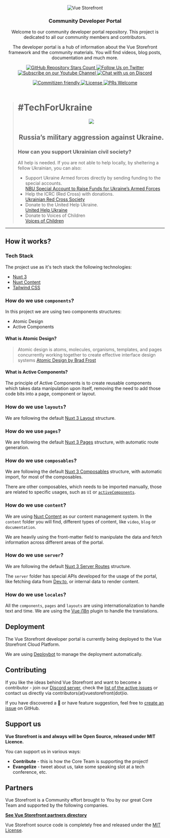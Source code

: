 <p align="center">
  <img src="https://user-images.githubusercontent.com/1626923/156934585-5c585b9f-53ff-4eee-beb3-a3a410c48d47.png" alt="Vue Storefront" />
</p>

<h3 align="center">
  Community Developer Portal
</h3>
<p align="center">
  Welcome to our community developer portal repository. This project is dedicated to all our community members and contributors.
</p>
<p align="center">
  The developer portal is a hub of information about the Vue Storefront framework and the community materials. You will find videos, blog posts, documentation and much more.
</p>

<p align="center">
    <a href="https://github.com/vuestorefront/vue-storefront/">
      <img alt="GitHub Repository Stars Count" src="https://img.shields.io/github/stars/vuestorefront/vue-storefront?style=social" />
    </a>
    <a href="https://twitter.com/vuestorefront">
      <img alt="Follow Us on Twitter" src="https://img.shields.io/twitter/follow/vuestorefront?style=social" />
    </a>
    <a href="https://www.youtube.com/c/VueStorefront">
      <img alt="Subscribe on our Youtube Channel" src="https://img.shields.io/youtube/channel/subscribers/UCkm1F3Cglty3CE1QwKQUhhg?style=social" />
    </a>
    <a href="https://discord.vuestorefront.io/">
      <img alt="Chat with us on Discord" src="https://img.shields.io/discord/770285988244750366?label=join%20discord&logo=Discord&logoColor=white" />
    </a>
</p>
<p align="center">
    <a href="http://commitizen.github.io/cz-cli/">
      <img alt="Commitizen friendly" src="https://img.shields.io/badge/commitizen-friendly-brightgreen.svg" />
    </a>
    <a href="https://github.com/vuestorefront/developer.vuestorefront.io">
      <img alt="License" src="https://img.shields.io/github/license/vuestorefront/developer.vuestorefront.io" />
    </a>
    <a href="https://github.com/vuestorefront/developer.vuestorefront.io/pulls">
      <img alt="PRs Welcome" src="https://img.shields.io/badge/PRs-welcome-brightgreen.svg" />
    </a>
</p>
<p align="center">
  <a href="https://stackblitz.com/github/vuestorefront/developer.vuestorefront.io">
    <img src="https://developer.stackblitz.com/img/open_in_stackblitz.svg" alt="">
  </a>
</p>

> # #TechForUkraine
> <div align="center">
>   <p>
>      <img src="https://user-images.githubusercontent.com/1626923/155853691-d6d0a541-d3b9-40bf-b8f5-2d38303e9e49.png" />
>   </p>
>   <h2><strong>Russia’s military aggression against Ukraine.</strong></h2>
>   <div align="left">
>     <h3>How can you support Ukrainian civil society?</h3>
>     All help is needed. If you are not able to help locally, by sheltering a fellow Ukrainian, you can also:
>     <ul>
>       <li>
>           Support Ukraine Armed forces directly by sending funding to the special accounts.<br />
>           <a href="https://bank.gov.ua/en/news/all/natsionalniy-bank-vidkriv-spetsrahunok-dlya-zboru-koshtiv-na-potrebi-armiyi"
>               target="_blank">NBU Special Account to Raise Funds for Ukraine’s Armed Forces</a>
>       </li>
>       <li>
>           Help the ICRC (Red Cross) with donations.<br />
>           <a href="https://www.icrc.org/en/where-we-work/europe-central-asia/ukraine" target="_blank">Ukrainian
>               Red Cross Society</a>
>       </li>
>       <li>
>           Donate to the United Help Ukraine.<br />
>           <a href="https://unitedhelpukraine.org/" target="_blank">United Help Ukraine</a>
>       </li>
>       <li>
>           Donate to Voices of Children<br />
>           <a href="https://voices.org.ua/en/" target="_blank">Voices of Children</a>
>       </li>
>    </ul>
>   </div>
> </div>

-------

## How it works?

### Tech Stack

The project use as it's tech stack the following technologies:

- [Nuxt 3][nuxt]
- [Nuxt Content][nuxt-content]
- [Tailwind CSS][tailwind-css]

### How do we use `components`?

In this project we are using two components structures:

- Atomic Design
- Active Components

#### What is Atomic Design?

> Atomic design is atoms, molecules, organisms, templates, and pages concurrently working together to create effective
> interface design systems
> [Atomic Design by Brad Frost][atomicdesign]

#### What is Active Components?

The principle of Active Components is to create reusable components which takes data manipulation upon itself, removing
the need to add those code bits into a page, component or layout.

### How do we use `layouts`?

We are following the default [Nuxt 3 Layout][nuxt-layout] structure.

### How do we use `pages`?

We are following the default [Nuxt 3 Pages][nuxt-page] structure, with automatic route generation.

### How do we use `composables`?

We are following the default [Nuxt 3 Composables][nuxt-composables] structure, with automatic import, for most of the
composables.

There are other composables, which needs to be imported manually, those are related to specific usages, such as `UI`
or [`activeComponents`](#how-do-we-use-components).

### How do we use `content`?

We are using [Nuxt Content][nuxt-content] as our content management system. In the `content` folder you will find,
different types of content, like `video`, `blog` or `documentation`.

We are heavily using the front-matter field to manipulate the data and fetch information across different areas of the
portal.

### How do we use `server`?

We are following the default [Nuxt 3 Server Routes][nuxt-router] structure.

The `server` folder has special APIs developed for the usage of the portal, like fetching data from [Dev.to][devto], or
internal data to render content.

### How do we use `locales`?

All the `components`, `pages` and `layouts` are using internationalization to handle text and time. We are using
the [Vue i18n][vue-i18n] plugin to handle the translations.

## Deployment

The Vue Storefront developer portal is currently being deployed to the Vue Storefront Cloud Platform.

We are using [Deploybot](https://deploybot.app/) to manage the deployment automatically.

## Contributing

If you like the ideas behind Vue Storefront and want to become a contributor - join our [Discord server][discord], check
the [list of the active issues][issues] or contact us directly via contributors(at)vuestorefront(dot)io.

If you have discovered a 🐜 or have feature suggestion, feel free to [create an issue][create-issue] on GitHub.

## Support us

**Vue Storefront is and always will be Open Source, released under MIT Licence.**

You can support us in various ways:

- **Contribute** - this is how the Core Team is supporting the project!
- **Evangelize** - tweet about us, take some speaking slot at a tech conference, etc.

## Partners

Vue Storefront is a Community effort brought to You by our great Core Team and supported by the following companies.

[**See Vue Storefront partners directory**][vsf-partners]

Vue Storefront source code is completely free and released under the [MIT License][license].


[atomicdesign]: https://atomicdesign.bradfrost.com/

[create-issue]: https://github.com/vuestorefront/developer.vuestorefront.io/issues/new/choose

[devto]: https://dev.to/

[discord]: https://discord.vuestorefront.io/

[issues]: https://github.com/vuestorefront/developer.vuestorefront.io/issues

[license]: https://github.com/vuestorefront/vue-storefront/blob/master/LICENSE

[nuxt-composables]: https://v3.nuxtjs.org/guide/directory-structure/composables

[nuxt-content]: https://content.nuxtjs.org/

[nuxt-layout]: https://v3.nuxtjs.org/guide/directory-structure/layouts

[nuxt-page]: https://v3.nuxtjs.org/guide/directory-structure/pages

[nuxt-router]: https://v3.nuxtjs.org/guide/features/server-routes

[nuxt]: https://v3.nuxtjs.org/

[tailwind-css]: https://tailwindcss.com/

[vsf-partners]: https://www.vuestorefront.io/partner-agencies?utm_source=github.com&utm_medium=referral&utm_campaign=readme

[vue-i18n]: https://vue-i18n.intlify.dev/
